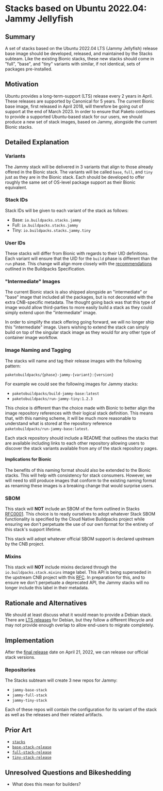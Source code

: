 # Stacks based on Ubuntu 2022.04: Jammy Jellyfish

## Summary

A set of stacks based on the Ubuntu 2022.04 LTS (Jammy Jellyfish) release base
image should be developed, released, and maintained by the Stacks subteam. Like
the existing Bionic stacks, these new stacks should come in "full", "base", and
"tiny" variants with similar, if not identical, sets of packages pre-installed.

## Motivation

Ubuntu provides a long-term-support (LTS) release every 2 years in April. These
releases are supported by Canonical for 5 years. The current Bionic base image,
first released in April 2018, will therefore be going out of support at the end
of March 2023. In order to ensure that Paketo continues to provide a supported
Ubuntu-based stack for our users, we should produce a new set of stack images,
based on Jammy, alongside the current Bionic stacks.

## Detailed Explanation

### Variants

The Jammy stack will be delivered in 3 variants that align to those already
offered in the Bionic stack. The variants will be called `base`, `full`, and
`tiny` just as they are in the Bionic stack. Each should be developed to offer
roughly the same set of OS-level package support as their Bionic equivalent.

### Stack IDs

Stack IDs will be given to each variant of the stack as follows:

* Base: `io.buildpacks.stacks.jammy`
* Full: `io.buildpacks.stacks.jammy`
* Tiny: `io.buildpacks.stacks.jammy.tiny`

### User IDs

These stacks will differ from Bionic with regards to their UID definitions.
Each variant will ensure that the UID for the `build` phase is different than
the `run` phase. This change will align more closely with the
[recommendations](https://github.com/buildpacks/rfcs/blob/main/text/0085-run-uid.md)
outlined in the Buildpacks Specification.

### "Intermediate" Images

The current Bionic stack is also shipped alongside an "intermediate" or "base"
image that included all the packages, but is not decorated with the extra
CNB-specific metadata. The thought going back was that this type of image would
allow third-parties to more easily build a stack as they could simply extend
upon the "intermediate" image.

In order to simplify the stack offering going forward, we will no longer ship
this "intermediate" image. Users wishing to extend the stack can simply build
on top of the singular stack image as they would for any other type of
container image workflow.

### Image Naming and Tagging

The stacks will name and tag their release images with the following pattern:

```
paketobuildpacks/{phase}-jammy-{variant}:{version}
```

For example we could see the following images for Jammy stacks:

* `paketobuildpacks/build-jammy-base:latest`
* `paketobuildpacks/run-jammy-tiny:1.2.3`

This choice is different than the choice made with Bionic to better align the
image repository references with their logical stack definition. This means
that, with this naming scheme, it will be much more reasonable to understand
what is stored at the repository reference
`paketobuildpacks/run-jammy-base:latest`.

Each stack repository should include a README that outlines the stacks that are
available including links to each other repository allowing users to discover
the stack variants available from any of the stack repository pages.

#### Implications for Bionic

The benefits of this naming format should also be extended to the Bionic
stacks. This will help with consistency for stack consumers. However, we will
need to still produce images that conform to the existing naming format as
renaming these images is a breaking change that would surprise users.

### SBOM

This stack will **NOT** include an SBOM of the form outlined in Stacks
[RFC0001](https://github.com/paketo-buildpacks/rfcs/blob/main/text/stacks/0001-stack-package-metadata.md).
This choice is to ready ourselves to adopt whatever Stack SBOM functionality is
specified by the Cloud Native Buildpacks project while ensuring we don't
perpetuate the use of our own format for the entirety of this stack's support
lifetime.

This stack will adopt whatever official SBOM support is declared upstream by
the CNB project.

### Mixins

This stack will **NOT** include mixins declared through the
`io.buildpacks.stack.mixins` image label. This API is being superseded in the
upstream CNB project with this
[RFC](https://github.com/buildpacks/rfcs/blob/main/text/0096-remove-stacks-mixins.md).
In preparation for this, and to ensure we don't perpetuate a deprecated API,
the Jammy stacks will no longer include this label in their metadata.

## Rationale and Alternatives

We should at least discuss what it would mean to provide a Debian stack. There
are [LTS releases](https://wiki.debian.org/LTS) for Debian, but they follow a
different lifecycle and may not provide enough overlap to allow end-users to
migrate completely.

## Implementation

After the [final
release](https://discourse.ubuntu.com/t/jammy-jellyfish-release-schedule/23906)
date on April 21, 2022, we can release our official stack versions.

### Repositories

The Stacks subteam will create 3 new repos for Jammy:

* `jammy-base-stack`
* `jammy-full-stack`
* `jammy-tiny-stack`

Each of these repos will contain the configuration for its variant of the stack
as well as the releases and their related artifacts.

## Prior Art

* [`stacks`](https://github.com/paketo-buildpacks/stacks)
* [`base-stack-release`](https://github.com/paketo-buildpacks/base-stack-release)
* [`full-stack-release`](https://github.com/paketo-buildpacks/full-stack-release)
* [`tiny-stack-release`](https://github.com/paketo-buildpacks/tiny-stack-release)

## Unresolved Questions and Bikeshedding

* What does this mean for builders?
